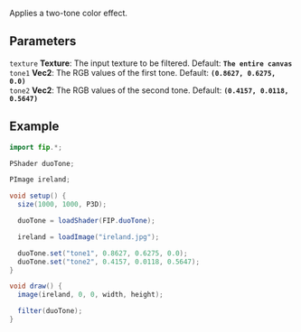 Applies a two-tone color effect.

## Parameters
`texture` **Texture**: The input texture to be filtered. Default: **`The entire canvas`**
<br>
`tone1` **Vec2**: The RGB values of the first tone. Default: **`(0.8627, 0.6275, 0.0)`**
<br>
`tone2` **Vec2**: The RGB values of the second tone. Default: **`(0.4157, 0.0118, 0.5647)`**

## Example
```java
import fip.*;

PShader duoTone;

PImage ireland;

void setup() {
  size(1000, 1000, P3D);

  duoTone = loadShader(FIP.duoTone);

  ireland = loadImage("ireland.jpg");

  duoTone.set("tone1", 0.8627, 0.6275, 0.0);
  duoTone.set("tone2", 0.4157, 0.0118, 0.5647);
}

void draw() {
  image(ireland, 0, 0, width, height);

  filter(duoTone);
}

```